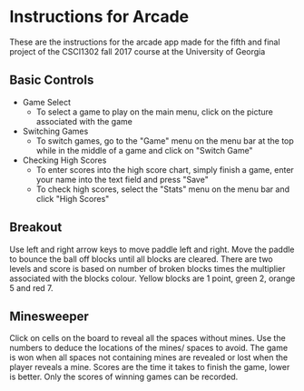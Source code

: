# Instructions for Arcade
   These are the instructions for the arcade app made for the fifth and final project of the CSCI1302 fall 2017 course 
   at the University of Georgia

## Basic Controls
   * Game Select
     * To select a game to play on the main menu, click on the picture associated with the game
   * Switching Games
     * To switch games, go to the "Game" menu on the menu bar at the top while in the middle of a game and click on 
       "Switch Game"
   * Checking High Scores
     * To enter scores into the high score chart, simply finish a game, enter your name into the text field and press "Save"
     * To check high scores, select the "Stats" menu on the menu bar and click "High Scores"

## Breakout
   Use left and right arrow keys to move paddle left and right. Move the paddle to bounce the ball off blocks until
   all blocks are cleared. There are two levels and score is based on number of broken blocks times the multiplier 
   associated with the blocks colour. Yellow blocks are 1 point, green 2, orange 5 and red 7.

## Minesweeper
   Click on cells on the board to reveal all the spaces without mines. Use the numbers to deduce the locations of the mines/
   spaces to avoid. The game is won when all spaces not containing mines are revealed or lost when the player reveals a mine. 
   Scores are the time it takes to finish the game, lower is better. Only the scores of winning games can be recorded.
